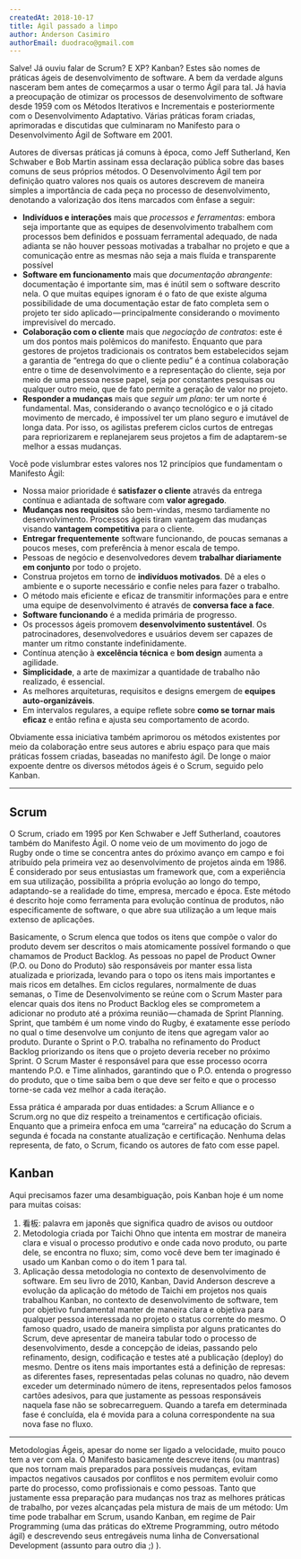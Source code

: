 ```yaml
---
createdAt: 2018-10-17
title: Ágil passado a limpo
author: Anderson Casimiro
authorEmail: duodraco@gmail.com
---
```


Salve! Já ouviu falar de Scrum? E XP? Kanban? Estes são nomes de práticas ágeis de desenvolvimento de software. A bem da verdade alguns nasceram bem antes de começarmos a usar o termo Ágil para tal. Já havia a preocupação de otimizar os processos de desenvolvimento de software desde 1959 com os Métodos Iterativos e Incrementais e posteriormente com o Desenvolvimento Adaptativo. Várias práticas foram criadas, aprimoradas e discutidas que culminaram no Manifesto para o Desenvolvimento Ágil de Software em 2001.

Autores de diversas práticas já comuns à época, como Jeff Sutherland, Ken Schwaber e Bob Martin assinam essa declaração pública sobre das bases comuns de seus próprios métodos. O Desenvolvimento Ágil tem por definição quatro valores nos quais os autores descrevem de maneira simples a importância de cada peça no processo de desenvolvimento, denotando a valorização dos itens marcados com ênfase a seguir:

* **Indivíduos e interações** mais que *processos e ferramentas*: embora seja importante que as equipes de desenvolvimento trabalhem com processos bem definidos e possuam ferramental adequado, de nada adianta se não houver pessoas motivadas a trabalhar no projeto e que a comunicação entre as mesmas não seja a mais fluída e transparente possível
* **Software em funcionamento** mais que *documentação abrangente*: documentação é importante sim, mas é inútil sem o software descrito nela. O que muitas equipes ignoram é o fato de que existe alguma possibilidade de uma documentação estar de fato completa sem o projeto ter sido aplicado — principalmente considerando o movimento imprevisível do mercado.
* **Colaboração com o cliente** mais que *negociação de contratos*: este é um dos pontos mais polêmicos do manifesto. Enquanto que para gestores de projetos tradicionais os contratos bem estabelecidos sejam a garantia de “entrega do que o cliente pediu” é a contínua colaboração entre o time de desenvolvimento e a representação do cliente, seja por meio de uma pessoa nesse papel, seja por constantes pesquisas ou qualquer outro meio, que de fato permite a geração de valor no projeto.
* **Responder a mudanças** mais que *seguir um plano*: ter um norte é fundamental. Mas, considerando o avanço tecnológico e o já citado movimento de mercado, é impossível ter um plano seguro e imutável de longa data. Por isso, os agilistas preferem ciclos curtos de entregas para repriorizarem e replanejarem seus projetos a fim de adaptarem-se melhor a essas mudanças.

Você pode vislumbrar estes valores nos 12 princípios que fundamentam o Manifesto Ágil:

* Nossa maior prioridade é **satisfazer o cliente** através da entrega contínua e adiantada de software com **valor agregado**.
* **Mudanças nos requisitos** são bem-vindas, mesmo tardiamente no desenvolvimento. Processos ágeis tiram vantagem das mudanças visando **vantagem competitiva** para o cliente.
* **Entregar frequentemente** software funcionando, de poucas semanas a poucos meses, com preferência à menor escala de tempo.
* Pessoas de negócio e desenvolvedores devem **trabalhar diariamente em conjunto** por todo o projeto.
* Construa projetos em torno de **indivíduos motivados**. Dê a eles o ambiente e o suporte necessário e confie neles para fazer o trabalho.
* O método mais eficiente e eficaz de transmitir informações para e entre uma equipe de desenvolvimento é através de **conversa face a face**.
* **Software funcionando** é a medida primária de progresso.
* Os processos ágeis promovem **desenvolvimento sustentável**. Os patrocinadores, desenvolvedores e usuários devem ser capazes de manter um ritmo constante indefinidamente.
* Contínua atenção à **excelência técnica** e **bom design** aumenta a agilidade.
* **Simplicidade**, a arte de maximizar a quantidade de trabalho não realizado, é essencial.
* As melhores arquiteturas, requisitos e designs emergem de **equipes auto-organizáveis**.
* Em intervalos regulares, a equipe reflete sobre **como se tornar mais eficaz** e então refina e ajusta seu comportamento de acordo.

Obviamente essa iniciativa também aprimorou os métodos existentes por meio da colaboração entre seus autores e abriu espaço para que mais práticas fossem criadas, baseadas no manifesto ágil. De longe o maior expoente dentre os diversos métodos ágeis é o Scrum, seguido pelo Kanban.

---

## Scrum
O Scrum, criado em 1995 por Ken Schwaber e Jeff Sutherland, coautores também do Manifesto Ágil. O nome veio de um movimento do jogo de Rugby onde o time se concentra antes do próximo avanço em campo e foi atribuído pela primeira vez ao desenvolvimento de projetos ainda em 1986. É considerado por seus entusiastas um framework que, com a experiência em sua utilização, possibilita a própria evolução ao longo do tempo, adaptando-se a realidade do time, empresa, mercado e época. Este método é descrito hoje como ferramenta para evolução contínua de produtos, não especificamente de software, o que abre sua utilização a um leque mais extenso de aplicações.

Basicamente, o Scrum elenca que todos os itens que compõe o valor do produto devem ser descritos o mais atomicamente possível formando o que chamamos de Product Backlog. As pessoas no papel de Product Owner (P.O. ou Dono do Produto) são responsáveis por manter essa lista atualizada e priorizada, levando para o topo os itens mais importantes e mais ricos em detalhes. Em ciclos regulares, normalmente de duas semanas, o Time de Desenvolvimento se reúne com o Scrum Master para elencar quais dos itens no Product Backlog eles se comprometem a adicionar no produto até a próxima reunião — chamada de Sprint Planning. Sprint, que também é um nome vindo do Rugby, é exatamente esse período no qual o time desenvolve um conjunto de itens que agregam valor ao produto. Durante o Sprint o P.O. trabalha no refinamento do Product Backlog priorizando os itens que o projeto deveria receber no próximo Sprint. O Scrum Master é responsável para que esse processo ocorra mantendo P.O. e Time alinhados, garantindo que o P.O. entenda o progresso do produto, que o time saiba bem o que deve ser feito e que o processo torne-se cada vez melhor a cada iteração.

Essa prática é amparada por duas entidades: a Scrum Alliance e o Scrum.org no que diz respeito a treinamentos e certificação oficiais. Enquanto que a primeira enfoca em uma “carreira” na educação do Scrum a segunda é focada na constante atualização e certificação. Nenhuma delas representa, de fato, o Scrum, ficando os autores de fato com esse papel.

## Kanban
Aqui precisamos fazer uma desambiguação, pois Kanban hoje é um nome para muitas coisas:

1. 看板: palavra em japonês que significa quadro de avisos ou outdoor
2. Metodologia criada por Taichi Ohno que intenta em mostrar de maneira clara e visual o processo produtivo e onde cada novo produto, ou parte dele, se encontra no fluxo; sim, como você deve bem ter imaginado é usado um Kanban como o do item 1 para tal.
3. Aplicação dessa metodologia no contexto de desenvolvimento de software. Em seu livro de 2010, Kanban, David Anderson descreve a evolução da aplicação do método de Taichi em projetos nos quais trabalhou
Kanban, no contexto de desenvolvimento de software, tem por objetivo fundamental manter de maneira clara e objetiva para qualquer pessoa interessada no projeto o status corrente do mesmo. O famoso quadro, usado de maneira simplista por alguns praticantes do Scrum, deve apresentar de maneira tabular todo o processo de desenvolvimento, desde a concepção de ideias, passando pelo refinamento, design, codificação e testes até a publicação (deploy) do mesmo. Dentre os itens mais importantes está a definição de represas: as diferentes fases, representadas pelas colunas no quadro, não devem exceder um determinado número de itens, representados pelos famosos cartões adesivos, para que justamente as pessoas responsáveis naquela fase não se sobrecarreguem. Quando a tarefa em determinada fase é concluída, ela é movida para a coluna correspondente na sua nova fase no fluxo.

---

Metodologias Ágeis, apesar do nome ser ligado a velocidade, muito pouco tem a ver com ela. O Manifesto basicamente descreve itens (ou mantras) que nos tornam mais preparados para possíveis mudanças, evitam impactos negativos causados por conflitos e nos permitem evoluir como parte do processo, como profissionais e como pessoas. Tanto que justamente essa preparação para mudanças nos traz as melhores práticas de trabalho, por vezes alcançadas pela mistura de mais de um método: Um time pode trabalhar em Scrum, usando Kanban, em regime de Pair Programming (uma das práticas do eXtreme Programming, outro método ágil) e descrevendo seus entregáveis numa linha de Conversational Development (assunto para outro dia ;) ).
